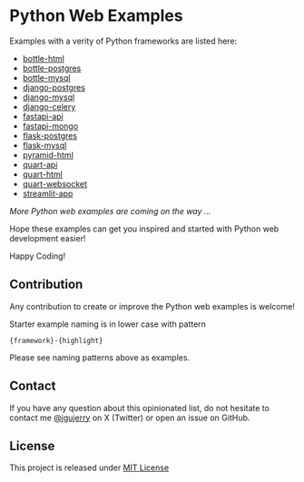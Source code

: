 # Python Web Examples

Examples with a verity of Python frameworks are listed here:

* [bottle-html](bottle-mysql/README.md)
* [bottle-postgres](bottle-postgres/README.md)
* [bottle-mysql](bottle-mysql/README.md)
* [django-postgres](django-postgres/README.md)
* [django-mysql](django-mysql/README.md)
* [django-celery](django-celery/README.md)
* [fastapi-api](fastapi-api/README.md)
* [fastapi-mongo](fastapi-mongo/README.md)
* [flask-postgres](flask-postgres/README.md)
* [flask-mysql](flask-mysql/README.md)
* [pyramid-html](pyramid-html/README.md)
* [quart-api](quart-api/README.md)
* [quart-html](quart-html/README.md)
* [quart-websocket](quart-websocket/README.md)
* [streamlit-app](streamlit-app/README.md)

*More Python web examples are coming on the way ...*

Hope these examples can get you inspired and started with Python web development easier!

Happy Coding!


## Contribution

Any contribution to create or improve the Python web examples is welcome!

Starter example naming is in lower case with pattern
```
{framework}-{highlight}
```
Please see naming patterns above as examples.


## Contact

If you have any question about this opinionated list, do not hesitate to contact me [@jgujerry](https://twitter.com/jgujerry) on X (Twitter) or open an issue on GitHub.


## License

This project is released under [MIT License](LICENSE)
